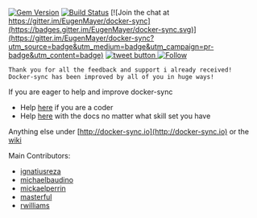 [![Gem Version](https://badge.fury.io/rb/docker-sync.svg)](https://badge.fury.io/rb/docker-sync) [![Build Status](https://travis-ci.org/EugenMayer/docker-sync.svg?branch=master)](https://travis-ci.org/EugenMayer/docker-sync) [![Join the chat at https://gitter.im/EugenMayer/docker-sync](https://badges.gitter.im/EugenMayer/docker-sync.svg)](https://gitter.im/EugenMayer/docker-sync?utm_source=badge&utm_medium=badge&utm_campaign=pr-badge&utm_content=badge)
<a href="https://twitter.com/intent/tweet?text=Looking+to+supercharge+your+docker-based+development+under+%23macOS+-+check+%40docker-sync+and+get+your+native+speed+back&url=http%3A%2F%2Fdocker-sync.io&hashtags=docker-sync+ma" target="_blank">
  <img src="http://jpillora.com/github-twitter-button/img/tweet.png"
       alt="tweet button" title="Looking to supercharge your docker-based development under #macOS - check @docker-sync and get your native speed back"></img>
</a> 
[![Follow][1.1]][1]


    Thank you for all the feedback and support i already received!
    Docker-sync has been improved by all of you in huge ways!

If you are eager to help and improve docker-sync
 - Help [here](https://github.com/EugenMayer/docker-sync/issues?q=is%3Aissue+is%3Aopen+label%3A%22help+wanted%22) if you are a coder
 - Help [here](https://github.com/EugenMayer/docker-sync/issues?utf8=%E2%9C%93&q=is%3Aissue%20is%3Aopen%20label%3A%22help%20wanted%22%20%20label%3A%22documentation%22%20) with the docs no matter what skill set you have

Anything else under [http://docker-sync.io](http://docker-sync.io) or the [wiki](https://github.com/EugenMayer/docker-sync/wiki)

Main Contributors:
 - [ignatiusreza](https://github.com/ignatiusreza)
 - [michaelbaudino](https://github.com/michaelbaudino)
 - [mickaelperrin](https://github.com/mickaelperrin)
 - [masterful](https://github.com/masterful)
 - [rwilliams](https://github.com/rwilliams)

[1.1]: http://i.imgur.com/tXSoThF.png
[1]: http://www.twitter.com/docker-sync

